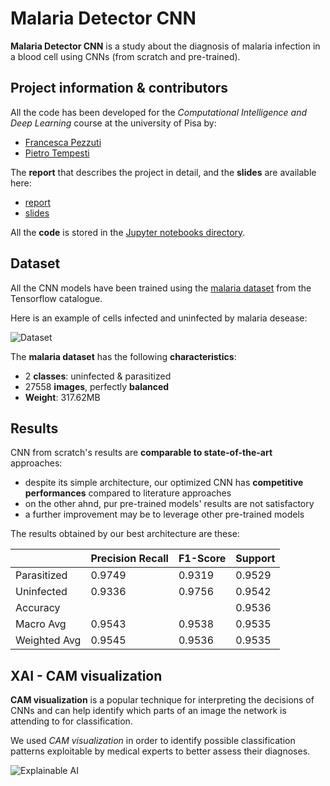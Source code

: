 
# Malaria Detector CNN

**Malaria Detector CNN** is a study about the diagnosis of malaria infection in a blood cell using CNNs (from scratch and pre-trained).

## Project information & contributors

All the code has been developed for the _Computational Intelligence and Deep Learning_ course at the university of Pisa by:
- [Francesca Pezzuti](https://github.com/fpezzuti)
- [Pietro Tempesti](https://github.com/PieTempesti98)

The **report** that describes the project in detail, and the **slides** are available here:
- [report](./report.pdf)
- [slides](./slides.pdf)

All the **code** is stored in the [Jupyter notebooks directory](./jupyter_notebooks/).

## Dataset

All the CNN models have been trained using the [malaria dataset](https://www.tensorflow.org/datasets/catalog/malaria?hl=en) from the Tensorflow catalogue.

Here is an example of cells infected and uninfected by malaria desease:

![Dataset](https://github.com/fpezzuti/MalariaDetector/assets/75533556/219716b2-484a-4832-abac-94baf84f510e)

The **malaria dataset** has the following **characteristics**:
- 2 **classes**: uninfected & parasitized
- 27558 **images**, perfectly **balanced**
- **Weight**: 317.62MB

## Results
CNN from scratch's results are **comparable to state-of-the-art** approaches:
- despite its simple architecture, our optimized CNN has **competitive performances** compared to literature approaches
- on the other ahnd, pur pre-trained models' results are not satisfactory
- a further improvement may be to leverage other pre-trained models

The results obtained by our best architecture are these:

| | Precision Recall | F1-Score | Support |
| --- | --- | --- | --- |
| Parasitized | 0.9749 | 0.9319 | 0.9529 | 2086 |
| Uninfected | 0.9336 | 0.9756 | 0.9542 | 2048 |
| Accuracy | | | 0.9536 | 4134 |
| Macro Avg | 0.9543 | 0.9538 | 0.9535 | 4134 | 
| Weighted Avg | 0.9545 | 0.9536 | 0.9535 | 4134 |

## XAI - CAM visualization
**CAM visualization** is a popular technique for interpreting the decisions of CNNs and can help identify which parts of an
image the network is attending to for classification.

We used _CAM visualization_ in order to identify possible classification patterns exploitable by medical experts to better assess their diagnoses.

![Explainable AI](https://github.com/fpezzuti/MalariaDetector/assets/75533556/b8dd45f0-13b8-4560-9b75-74b9106c8bdb)
